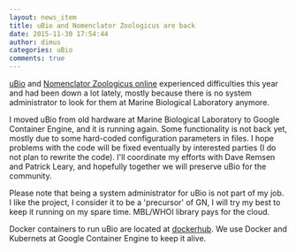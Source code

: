 ```yaml
---
layout: news_item
title: uBio and Nomenclator Zoologicus are back
date: 2015-11-30 17:54:44
author: dimus
categories: uBio
comments: true
---
```


[uBio](http://ubio.org) and [Nomenclator Zoologicus online](http://ubio.org/NomenclatorZoologicus) experienced difficulties this year and had been down a
lot lately, mostly because there is no system administrator to look for them at
Marine Biological Laboratory anymore.

I moved uBio from old hardware at Marine Biological Laboratory to Google
Container Engine, and it is running again. Some functionality is not back yet,
mostly due to some hard-coded configuration parameters in files.  I hope
problems with the code will be fixed eventually by interested parties (I do
not plan to rewrite the code). I'll coordinate my efforts with Dave Remsen and
Patrick Leary, and hopefully together we will preserve uBio for the community.

Please note that being a system administrator for uBio is not part of my job.
I like the project, I consider it to be a 'precursor' of GN, I will try my
best to keep it running on my spare time. MBL/WHOI library pays for the cloud.

Docker containers to run uBio are located at
[dockerhub](https://hub.docker.com/u/mblab/dashboard/). We use Docker and
Kubernets at Google Container Engine to keep it alive.
